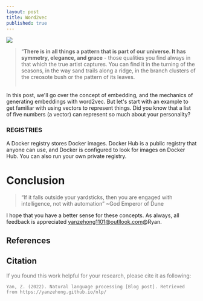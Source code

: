 ```yaml
---
layout: post
title: Word2vec
published: true
---
```


<div class="img-div-any-width" markdown="0">
  <image src="/images/NLP/word2vec.png"/>
  <br />
</div>


<blockquote class='subtle'>
  “<strong>There is in all things a pattern that is part of our universe. It has symmetry, elegance, and grace</strong> - those qualities you find always in that which the true artist captures. You can find it in the turning of the seasons, in the way sand trails along a ridge, in the branch clusters of the creosote
  bush or the pattern of its leaves. <br /><br />

</blockquote>


In this post, we'll go over the concept of embedding, and the mechanics of generating embeddings with word2vec. But let's start with an example to get familiar with using vectors to represent things. Did you know that a list of five numbers (a vector) can represent so much about your personality?
<!--more-->


### REGISTRIES
A Docker registry stores Docker images. Docker Hub is a public registry that anyone can use, and Docker is configured to look for images on Docker Hub. You can also run your own private registry.

# Conclusion

<blockquote class="subtle">
“If it falls outside your yardsticks, then you are engaged with intelligence, not with automation”  ~God Emperor of Dune
</blockquote>

I hope that you have a better sense for these concepts. As always, all feedback is appreciated <yanzehong1101@outllook.com>@Ryan.

<h2>References</h2>
<references>
</references>

<h2>Citation</h2>
<div style="color: #777;">

If you found this work helpful for your research, please cite it as following:

<div class="cite" markdown="1">

```code
Yan, Z. (2022). Natural language processing [Blog post]. Retrieved from https://yanzehong.github.io/nlp/
```
</div>


